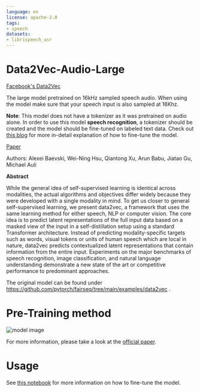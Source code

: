 ```yaml
---
language: en
license: apache-2.0
tags:
- speech
datasets:
- librispeech_asr
---
```


# Data2Vec-Audio-Large

[Facebook's Data2Vec](https://ai.facebook.com/research/data2vec-a-general-framework-for-self-supervised-learning-in-speech-vision-and-language/)

The large model pretrained on 16kHz sampled speech audio. When using the model make sure that your speech input is also sampled at 16Khz. 

**Note**: This model does not have a tokenizer as it was pretrained on audio alone. In order to use this model **speech recognition**, a tokenizer should be created and the model should be fine-tuned on labeled text data. Check out [this blog](https://huggingface.co/blog/fine-tune-wav2vec2-english) for more in-detail explanation of how to fine-tune the model.

[Paper](https://arxiv.org/abs/2202.03555)

Authors: Alexei Baevski, Wei-Ning Hsu, Qiantong Xu, Arun Babu, Jiatao Gu, Michael Auli

**Abstract**

While the general idea of self-supervised learning is identical across modalities, the actual algorithms and objectives differ widely because they were developed with a single modality in mind. To get us closer to general self-supervised learning, we present data2vec, a framework that uses the same learning method for either speech, NLP or computer vision. The core idea is to predict latent representations of the full input data based on a masked view of the input in a self-distillation setup using a standard Transformer architecture. Instead of predicting modality-specific targets such as words, visual tokens or units of human speech which are local in nature, data2vec predicts contextualized latent representations that contain information from the entire input. Experiments on the major benchmarks of speech recognition, image classification, and natural language understanding demonstrate a new state of the art or competitive performance to predominant approaches.

The original model can be found under https://github.com/pytorch/fairseq/tree/main/examples/data2vec .

# Pre-Training method

![model image](https://raw.githubusercontent.com/patrickvonplaten/scientific_images/master/data2vec.png)

For more information, please take a look at the [official paper](https://arxiv.org/abs/2202.03555).

# Usage

See [this notebook](https://colab.research.google.com/drive/1FjTsqbYKphl9kL-eILgUc-bl4zVThL8F?usp=sharing) for more information on how to fine-tune the model.